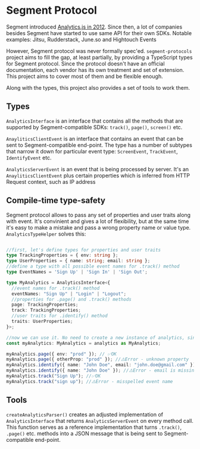 # Segment Protocol

Segment introduced [Analytics.js in 2012](https://news.ycombinator.com/item?id=4912076). Since then, a lot of companies
besides Segment have started to use same API for their own SDKs. Notable examples: Jitsu, Rudderstack, June.so and Hightouch Events

However, Segment protocol was never formally spec'ed. `segment-protocols` project aims to fill the gap, at least partially,
by providing a TypeScript types for Segment protocol. Since the protocol doesn't have an official documentation, each
vendor has its own treatment and set of extension. This project aims to cover most of them and be flexible enough.

Along with the types, this project also provides a set of tools to work them.

## Types

`AnalyticsInterface` is an interface that contains all the methods that are supported by Segment-compatible SDKs: `track()`, `page()`, `screen()` etc.

`AnayliticsClientEvent` is an interface that contains an event that can be sent to Segment-compatible end-point. The type has a number
of subtypes that narrow it down for particular event type: `ScreenEvent`, `TrackEvent`, `IdentifyEvent` etc.

`AnalyticsServerEvent` is an event that is being processed by server. It's an `AnayliticsClientEvent` plus certain properties
which is inferred from HTTP Request context, such as IP address

## Compile-time type-safety

Segment protocol allows to pass any set of properties and user traits along with event. It's convinient and gives a lot of flexibility,
but at the same time it's easy to make a mistake and pass a wrong property name or value type. `AnalyticsTypeHelper` solves this:

```typescript

//first, let's define types for properties and user traits
type TrackingProperties = { env: string };
type UserProperties = { name: string; email: string };
//define a type with all possible event names for .track() method
type EventNames = 'Sign Up' | 'Sign In' | 'Sign Out';

type MyAnalytics = AnalyticsInterface<{
  //event names for .track() method
  eventNames: "Sign Up" | "Login" | "Logout";
  //properties for .page() and .track() methods
  page: TrackingProperties;
  track: TrackingProperties;
  //user traits for .identify() method
  traits: UserProperties;
}>;

//now we can use it. No need to create a new instance of analytics, since all validation is done at compile time
const myAnalytics: MyAnalytics = analytics as MyAnalytics;

myAnalytics.page({ env: "prod" }); // ✅OK
myAnalytics.page({ otherProp: "prod" }); //⚠️Error - unknown property
myAnalytics.identify({ name: "John Doe", email: "john.doe@gmail.com" }); //✅OK
myAnalytics.identify({ name: "John Doe" }); //⚠️Error - email is missing
myAnalytics.track("Sign Up"); //✅OK
myAnalytics.track("sign up"); //⚠️Error - misspelled event name
```

## Tools

`createAnalyticsParser()` creates an adjusted implementation of `AnalyticsInterface` that returns `AnalyticsServerEvent`
on every method call. This function serves as a reference implementation that turns `.track()`, `.page()` etc. methods
into a JSON message that is being sent to Segment-compatible end-point.



